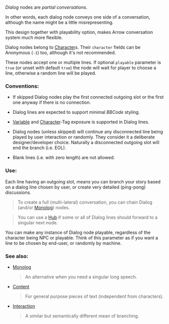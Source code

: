 
*Dialog* nodes are *partial conversations*.

In other words, each dialog node conveys one side of a conversation,
although the name might be a little misrepresenting.

This design together with playability option, makes Arrow conversation system much more flexible.

Dialog nodes belong to [Character]s.
Their `character` fields can be Anonymous (`-1`) too,
although it's not recommended.

These nodes accept one or multiple lines.
If optional `playable` parameter is `true` (or unset with default `true`)
the node will wait for player to choose a line,
otherwise a random line will be played.

### Conventions:

+ If skipped Dialog nodes play the first connected outgoing slot
or the first one anyway if there is no connection.

+ Dialog lines are expected to support minimal *BBCode* styling.

+ [Variable] and [Character]-Tag exposure is supported in Dialog lines.

+ Dialog nodes (unless skipped) will continue any disconnected line
being played by user interaction or randomly.
They consider it a deliberate designer/developer choice.
Naturally a disconnected outgoing slot will end the branch (i.e. EOL).

+ Blank lines (i.e. with zero length) are not allowed.

### Use:

Each line having an outgoing slot, means you can branch your story based on
a dialog line chosen by user, or create very detailed (ping-pong) discussions.

> To create a full (multi-lateral) conversation, you can chain Dialog (and/or [Monolog]) nodes.

> You can use a [Hub] if some or all of Dialog lines should forward to a singular next node.

You can make any instance of Dialog node playable, regardless of the character being NPC or playable.
Think of this parameter as if you want a line to be chosen by end-user, or randomly by machine.

### See also:

+ [Monolog]
    > An alternative when you need a singular long speech.
+ [Content]
    > For general purpose pieces of text (independent from characters).
+ [Interaction]
    > A similar but semantically different mean of branching.



<!-- relative -->
[Character]: ./characters
[Variable]: ./variable
[Monolog]: ./monolog
[Hub]: ./hub
[Content]: ./content
[Interaction]: ./interaction

